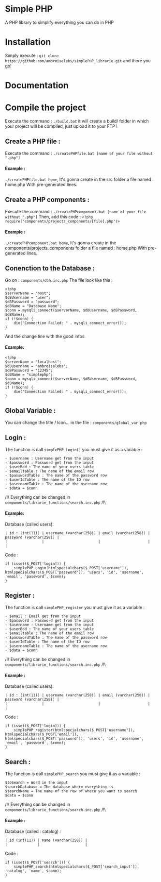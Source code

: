 # __Simple PHP__
A PHP library to simplify everything you can do in PHP
# __Installation__
Simply execute : `git clone https://github.com/ambroiselebs/simplePHP_librarie.git` and there you go!
# __Documentation__

# __Compile the project__

Execute the command : `./build.bat` it will create a build/ folder in which your project will be compiled, just upload it to your FTP !

## __Create a PHP file :__
Execute the command : `./createPHPfile.bat [name of your file without ".php"]`
#### Example :
`./createPHPfile.bat home`, It's gonna create in the src folder a file named : home.php With pre-generated lines.
## __Create a PHP components :__
Execute the command : `./createPHPcomponent.bat [name of your file without ".php"]`
Then, add this code : `<?php require('components/projects_components/[file].php')>`
#### Example :
`./createPHPcomponent.bat home`, It's gonna create in the components/projects_components folder a file named : home.php With pre-generated lines.

## __Conenction to the Database :__
Go on : `components/dbh.inc.php`
The file look like this :
```
<?php
$serverName = "host";
$dBUsername = "user";
$dBPassword = "password";
$dBName = "Database Name";
$conn = mysqli_connect($serverName, $dBUsername, $dBPassword, $dBName);
if (!$conn) {
    die("Connection Failed: " . mysqli_connect_error());
}
```
And the change line with the good infos.
#### Example:
```
<?php
$serverName = "localhost";
$dBUsername = "ambroiselebs";
$dBPassword = "12345";
$dBName = "simplephp";
$conn = mysqli_connect($serverName, $dBUsername, $dBPassword, $dBName);
if (!$conn) {
    die("Connection Failed: " . mysqli_connect_error());
}
```
## __Global Variable__ :
You can change the title / Icon... in the file : `components/global_var.php`
## __Login__ :
The function is call `simplePHP_Login()`
you must give it as a variable :
```
- $username : Username get from the input
- $password : Password get from the input
- $userBdd : The name of your users table
- $emailtable : The name of the email row
- $passwordTable : The name of the password row
- $userIdTable : The name of the ID row
- $usernameTable : The name of the username row
- $data = $conn
```
/!\ Everything can be changed in `components/librarie_functions/search.inc.php` /!\
#### Example:
Database (called users):
```
| id : (int(11)) | username (varchar(258)) | email (varchar(258)) | password (varchar(258)) |
|                |                         |                      |                         |
```
Code :
```
if (isset($_POST['login])) {
    simplePHP_Login(htmlspecialchars($_POST['username']), htmlspecialchars($_POST['password']), 'users', 'id', 'username', 'email', 'password', $conn);
}
```
## __Register__ :
The function is call `simplePHP_register`
you must give it as a variable :
```
- $email : Email get from the input
- $password : Password get from the input
- $username : Username get from the input
- $userBdd : The name of your users table
- $emailtable : The name of the email row
- $passwordTable : The name of the password row
- $userIdTable : The name of the ID row
- $usernameTable : The name of the username row
- $data = $conn
```
/!\ Everything can be changed in `components/librarie_functions/search.inc.php` /!\
#### Example :
Database (called users):
```
| id : (int(11)) | username (varchar(258)) | email (varchar(258)) | password (varchar(258)) |
|                |                         |                      |                         |
```
Code :
```
if (isset($_POST['login])) {
    simplePHP_register(htmlspecialchars($_POST['username']), htmlspecialchars($_POST['email']), htmlspecialchars($_POST['password']), 'users', 'id', 'username', 'email', 'password', $conn);
}
```
## __Search :__
The function is call `simplePHP_search`
you must give it as a variable :
```
$toSearch = Word in the input
$searchDatabase = The database where everything is
$searchName = The name of the row of where you want to search
$data = $conn
```
/!\ Everything can be changed in `components/librarie_functions/search.inc.php` /!\
#### Example :
Database (called : catalog) :
```
| id (int(11)) | name (varchar(258)) |
|              |                     |
```
Code :
```
if (isset($_POST['search'])) {
    simplePHP_search(htmlspecialchars($_POST['search_input']), 'catalog', 'name', $conn);
}
```
